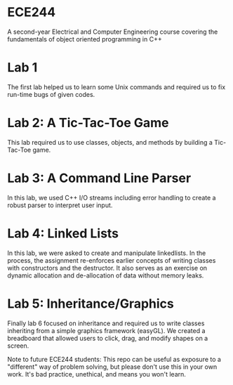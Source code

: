 # ECE244
A second-year Electrical and Computer Engineering course covering the fundamentals of object oriented programming in C++

# Lab 1
The first lab helped us to learn some Unix commands and required us to fix run-time bugs of given codes.

# Lab 2: A Tic-Tac-Toe Game
This lab required us to use classes, objects, and methods by building a Tic-Tac-Toe game.

# Lab 3: A Command Line Parser
In this lab, we used C++ I/O streams including error handling to create a robust parser to interpret user input.

# Lab 4: Linked Lists
In this lab, we were asked to create and manipulate linkedlists.  In the process,  the assignment re-enforces earlier concepts of writing classes with constructors and the destructor. It also serves as an exercise on dynamic allocation and de-allocation of data without memory leaks. 

# Lab 5: Inheritance/Graphics
Finally lab 6 focused on inheritance and required us to write classes inheriting from a simple graphics framework (easyGL). We created a breadboard that allowed users to click, drag, and modify shapes on a screen.

Note to future ECE244 students: This repo can be useful as exposure to a "different" way of problem solving, but please don't use this in your own work. It's bad practice, unethical, and means you won't learn.
